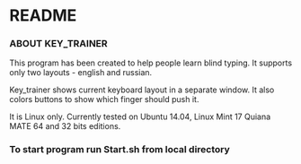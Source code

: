 # README #

### ABOUT KEY_TRAINER ###

This program has been created to help people learn blind typing. It supports only two layouts - english and russian.

Key_trainer shows current keyboard layout in a separate window. It also colors buttons to show which finger should push it.

It is Linux only. Currently tested on Ubuntu 14.04, Linux Mint 17 Quiana MATE 64 and 32 bits editions.

### To start program run Start.sh from local directory ####